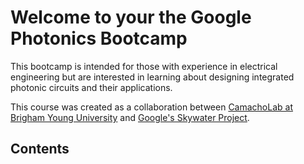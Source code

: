 # Welcome to your the Google Photonics Bootcamp

This bootcamp is intended for those with experience in electrical engineering
but are interested in learning about designing integrated photonic circuits and
their applications.

This course was created as a collaboration between
[CamachoLab at Brigham Young University](https://camacholab.byu.edu/) and
[Google's Skywater Project](https://skywater-pdk.readthedocs.io/en/main/).

## Contents

<!-- ```{tableofcontents} -->
<!-- ``` -->
